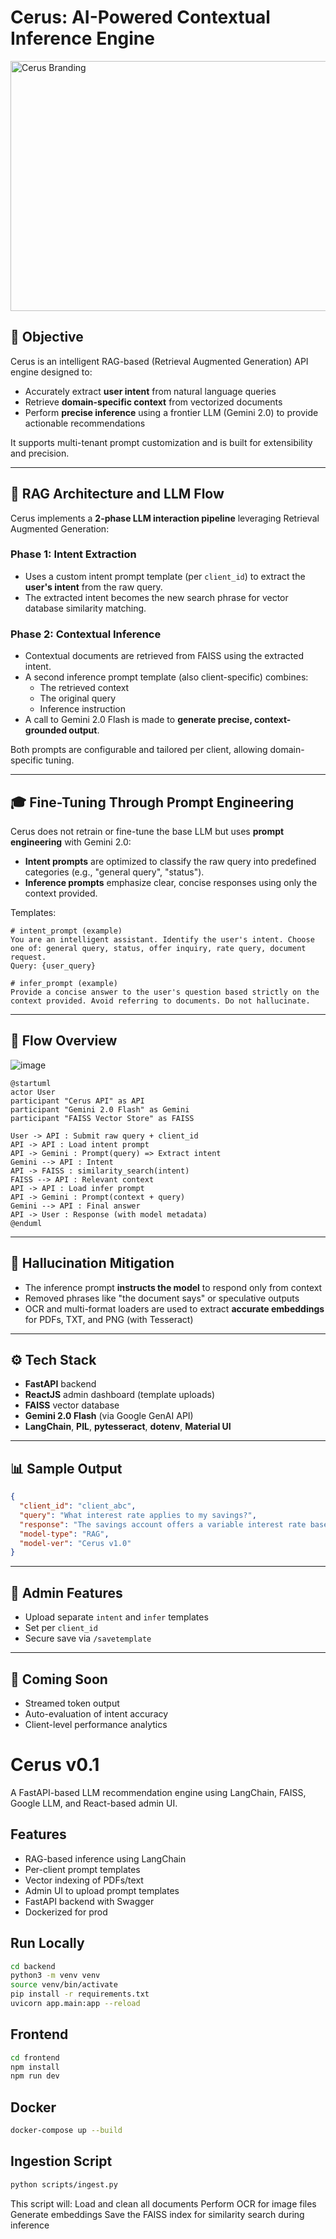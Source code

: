 # Cerus: AI-Powered Contextual Inference Engine

<img src="https://github.com/user-attachments/assets/5364e914-5696-499d-a714-1f60c56016f2" height="400" width="1500" alt="Cerus Branding" />


## 🚀 Objective
Cerus is an intelligent RAG-based (Retrieval Augmented Generation) API engine designed to:
- Accurately extract **user intent** from natural language queries
- Retrieve **domain-specific context** from vectorized documents
- Perform **precise inference** using a frontier LLM (Gemini 2.0) to provide actionable recommendations

It supports multi-tenant prompt customization and is built for extensibility and precision.

---

## 🧐 RAG Architecture and LLM Flow
Cerus implements a **2-phase LLM interaction pipeline** leveraging Retrieval Augmented Generation:

### Phase 1: Intent Extraction
- Uses a custom intent prompt template (per `client_id`) to extract the **user's intent** from the raw query.
- The extracted intent becomes the new search phrase for vector database similarity matching.

### Phase 2: Contextual Inference
- Contextual documents are retrieved from FAISS using the extracted intent.
- A second inference prompt template (also client-specific) combines:
  - The retrieved context
  - The original query
  - Inference instruction
- A call to Gemini 2.0 Flash is made to **generate precise, context-grounded output**.

Both prompts are configurable and tailored per client, allowing domain-specific tuning.

---

## 🎓 Fine-Tuning Through Prompt Engineering
Cerus does not retrain or fine-tune the base LLM but uses **prompt engineering** with Gemini 2.0:
- **Intent prompts** are optimized to classify the raw query into predefined categories (e.g., "general query", "status").
- **Inference prompts** emphasize clear, concise responses using only the context provided.

Templates:
```text
# intent_prompt (example)
You are an intelligent assistant. Identify the user's intent. Choose one of: general query, status, offer inquiry, rate query, document request.
Query: {user_query}

# infer_prompt (example)
Provide a concise answer to the user's question based strictly on the context provided. Avoid referring to documents. Do not hallucinate.
```

---

## 🔄 Flow Overview

![image](https://github.com/user-attachments/assets/9a78577a-8c3e-4251-a385-2397bad2a5bb)


```plantuml
@startuml
actor User
participant "Cerus API" as API
participant "Gemini 2.0 Flash" as Gemini
participant "FAISS Vector Store" as FAISS

User -> API : Submit raw query + client_id
API -> API : Load intent prompt
API -> Gemini : Prompt(query) => Extract intent
Gemini --> API : Intent
API -> FAISS : similarity_search(intent)
FAISS --> API : Relevant context
API -> API : Load infer prompt
API -> Gemini : Prompt(context + query)
Gemini --> API : Final answer
API -> User : Response (with model metadata)
@enduml
```

---

## 🚫 Hallucination Mitigation
- The inference prompt **instructs the model** to respond only from context
- Removed phrases like "the document says" or speculative outputs
- OCR and multi-format loaders are used to extract **accurate embeddings** for PDFs, TXT, and PNG (with Tesseract)

---

## ⚙️ Tech Stack
- **FastAPI** backend
- **ReactJS** admin dashboard (template uploads)
- **FAISS** vector database
- **Gemini 2.0 Flash** (via Google GenAI API)
- **LangChain**, **PIL**, **pytesseract**, **dotenv**, **Material UI**

---

## 📊 Sample Output
```json
{
  "client_id": "client_abc",
  "query": "What interest rate applies to my savings?",
  "response": "The savings account offers a variable interest rate based on your balance. For current rates, visit bankofamerica.com or call customer support.",
  "model-type": "RAG",
  "model-ver": "Cerus v1.0"
}
```

---

## 🚪 Admin Features
- Upload separate `intent` and `infer` templates
- Set per `client_id`
- Secure save via `/savetemplate`

---

## 🚀 Coming Soon
- Streamed token output
- Auto-evaluation of intent accuracy
- Client-level performance analytics


# Cerus v0.1

A FastAPI-based LLM recommendation engine using LangChain, FAISS, Google LLM, and React-based admin UI.

## Features

- RAG-based inference using LangChain
- Per-client prompt templates
- Vector indexing of PDFs/text
- Admin UI to upload prompt templates
- FastAPI backend with Swagger
- Dockerized for prod

## Run Locally

```bash
cd backend
python3 -m venv venv
source venv/bin/activate
pip install -r requirements.txt
uvicorn app.main:app --reload
```

## Frontend

```bash
cd frontend
npm install
npm run dev
```

## Docker

```bash
docker-compose up --build
```
## Ingestion Script
```bash
python scripts/ingest.py
```
This script will: 
Load and clean all documents
Perform OCR for image files
Generate embeddings
Save the FAISS index for similarity search during inference
